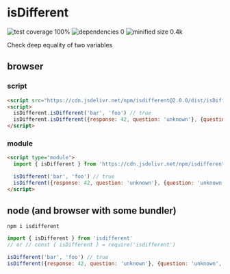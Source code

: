 # isDifferent
![test coverage 100%](https://img.shields.io/badge/test_coverage-100%25-brightgreen)
![dependencies 0](https://img.shields.io/badge/dependencies-0-brightgreen)
![minified size 0.4k](https://img.shields.io/badge/minified_size-0.6k-brightgreen)

Check deep equality of two variables

## browser
### script
```html
<script src="https://cdn.jsdelivr.net/npm/isdifferent@2.0.0/dist/isDifferent.iife.js"></script>
<script>
  isDifferent.isDifferent('bar', 'foo') // true
  isDifferent.isDifferent({response: 42, question: 'unknown'}, {question: 'unknown', response: 42}) // false
</script>
```

### module
```html
<script type="module">
  import { isDifferent } from 'https://cdn.jsdelivr.net/npm/isdifferent@2.0.0/dist/isDifferent.esm.min.js'

  isDifferent('bar', 'foo') // true
  isDifferent({response: 42, question: 'unknown'}, {question: 'unknown', response: 42}) // false
</script>
```

## node (and browser with some bundler)
```
npm i isdifferent
```
```javascript
import { isDifferent } from 'isdifferent'
// or // const { isDifferent } = require('isdifferent')

isDifferent('bar', 'foo') // true
isDifferent({response: 42, question: 'unknown'}, {question: 'unknown', response: 42}) // false
```
